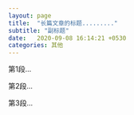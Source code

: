 ```yaml
---
layout: page
title:  "长篇文章的标题........."
subtitle: "副标题"
date:   2020-09-08 16:14:21 +0530
categories: 其他
---
```


第1段...

第2段...

第3段...
